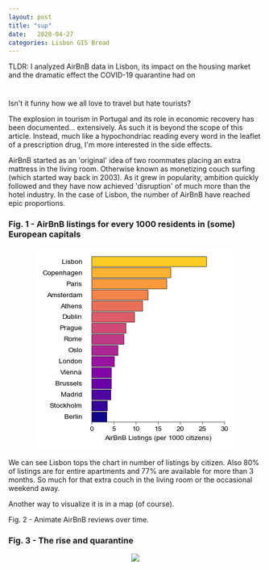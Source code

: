 ```yaml
---
layout: post
title: "sup"
date:   2020-04-27
categories: Lisbon GIS Bread
---
```

TLDR: I analyzed AirBnB data in Lisbon, its impact on the housing market and the dramatic effect the COVID-19 quarantine had on 

<h1 id="posts-label"></h1>

Isn't it funny how we all love to travel but hate tourists? 

The explosion in tourism in Portugal and its role in economic recovery has been documented... extensively. As such it is beyond the scope of this article. Instead, much like a hypochondriac reading every word in the leaflet of a prescription drug, I'm more interested in the side effects. 

AirBnB started as an 'original' idea of two roommates placing an extra mattress in the living room. Otherwise known as monetizing couch surfing (which started way back in 2003). As it grew in popularity, ambition quickly followed and they have now achieved 'disruption' of much more than the hotel industry. In the case of Lisbon, the number of AirBnB have reached epic proportions.

### Fig. 1 - AirBnB listings for every 1000 residents in (some) European capitals

<p align="center">
  <img src="/assets/posts/tourism/listings_by_city.png" />
</p>


We can see Lisbon tops the chart in number of listings by citizen. Also 80% of listings are for entire apartments and 77% are available for more than 3 months. So much for that extra couch in the living room or the occasional weekend away. 

Another way to visualize it is in a map (of course).

Fig. 2 - Animate AirBnB reviews over time.







### Fig. 3 - The rise and quarantine

<p align="center">
  <img src="/assets/posts/tourism/~weekly_reviews.png" />
</p>